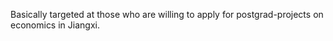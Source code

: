 Basically targeted at those who are willing to apply for postgrad-projects on economics in Jiangxi.

